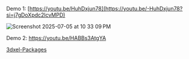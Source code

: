 
Demo 1: [https://youtu.be/HuhDxjun78](https://youtu.be/-HuhDxjun78?si=j7gDoXpdc2lcvMPD)

![Screenshot 2025-07-05 at 10 33 09 PM](https://github.com/user-attachments/assets/b0fb4eb5-9a3b-44e4-8b94-048dcc599ba2)

Demo 2: https://youtu.be/HABBs3AtgYA

[3dxel-Packages](https://github.com/F1Soda/3dxel-Packages)
